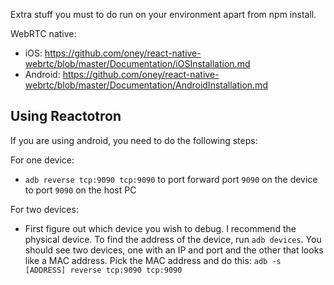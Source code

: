 Extra stuff you must to do run on your environment apart from npm install.

WebRTC native:

- iOS: https://github.com/oney/react-native-webrtc/blob/master/Documentation/iOSInstallation.md
- Android: https://github.com/oney/react-native-webrtc/blob/master/Documentation/AndroidInstallation.md

## Using Reactotron

If you are using android, you need to do the following steps:

For one device:

- `adb reverse tcp:9090 tcp:9090` to port forward port `9090` on the device to port `9090` on the host PC

For two devices:

- First figure out which device you wish to debug. I recommend the physical device. To find the address of the device, run
`adb devices`. You should see two devices, one with an IP and port and the other that looks like a MAC address.
Pick the MAC address and do this: `adb -s [ADDRESS] reverse tcp:9090 tcp:9090`


